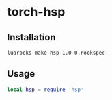# torch-hsp

## Installation ##

```
luarocks make hsp-1.0-0.rockspec
```

## Usage ##
```lua
local hsp = require 'hsp'